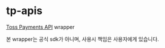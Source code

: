 # tp-apis

[Toss Payments API](https://docs.tosspayments.com) wrapper

본 wrapper는 공식 sdk가 아니며, 사용시 책임은 사용자에게 있습니다.

